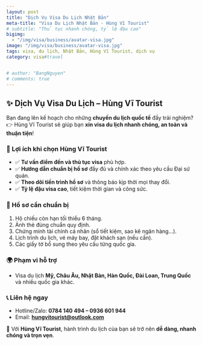 ```yaml
---
layout: post
title: "Dịch Vụ Visa Du Lịch Nhật Bản"
meta-title: "Visa Du Lịch Nhật Bản - Hùng Vĩ Tourist"
# subtitle: "Thủ tục nhanh chóng, tỷ lệ đậu cao"
bigimg:
  - "/img/visa/business/avatar-visa.jpg"
image: "/img/visa/business/avatar-visa.jpg"
tags: visa, du lịch, Nhật Bản, Hùng Vĩ Tourist, dịch vụ
category: visa#travel


# author: "BangNguyen"
# comments: true
---
```


## ✨ Dịch Vụ Visa Du Lịch – Hùng Vĩ Tourist  

Bạn đang lên kế hoạch cho những **chuyến du lịch quốc tế** đầy trải nghiệm?  
👉 Hùng Vĩ Tourist sẽ giúp bạn **xin visa du lịch nhanh chóng, an toàn và thuận tiện**!

### 🔹 Lợi ích khi chọn Hùng Vĩ Tourist
- ✅ **Tư vấn điểm đến và thủ tục visa** phù hợp.  
- ✅ **Hướng dẫn chuẩn bị hồ sơ** đầy đủ và chính xác theo yêu cầu Đại sứ quán.  
- ✅ **Theo dõi tiến trình hồ sơ** và thông báo kịp thời mọi thay đổi.  
- ✅ **Tỷ lệ đậu visa cao**, tiết kiệm thời gian và công sức.  

### 📌 Hồ sơ cần chuẩn bị
1. Hộ chiếu còn hạn tối thiểu 6 tháng.  
2. Ảnh thẻ đúng chuẩn quy định.  
3. Chứng minh tài chính cá nhân (sổ tiết kiệm, sao kê ngân hàng…).  
4. Lịch trình du lịch, vé máy bay, đặt khách sạn (nếu cần).  
5. Các giấy tờ bổ sung theo yêu cầu từng quốc gia.  

### 🌍 Phạm vi hỗ trợ
- Visa du lịch **Mỹ, Châu Âu, Nhật Bản, Hàn Quốc, Đài Loan, Trung Quốc** và nhiều quốc gia khác.  

### 📞 Liên hệ ngay
- Hotline/Zalo: **0784 140 494 – 0936 601 944**  
- Email: **hungvitourist@outlook.com**  

🌴 Với **Hùng Vĩ Tourist**, hành trình du lịch của bạn sẽ trở nên **dễ dàng, nhanh chóng và trọn vẹn**.
